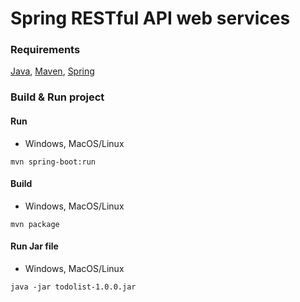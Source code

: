 # Spring RESTful API web services

### Requirements
[Java](https://adoptium.net), [Maven](https://maven.apache.org), [Spring](https://spring.io)

### Build & Run project

#### Run
* Windows, MacOS/Linux
```
mvn spring-boot:run
```
#### Build
* Windows, MacOS/Linux
```
mvn package
```
#### Run Jar file
* Windows, MacOS/Linux
```
java -jar todolist-1.0.0.jar
```
